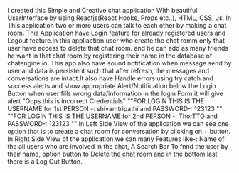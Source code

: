 I created this Simple and Creative chat application With beautiful UserInterface by using Reactjs(React Hooks, Props etc..), HTML, CSS, Js. In This application two  or more users can talk to each other by making a chat room. This Application have Login feature for already registered users and  Logout feature.In this appliaction user who create the chat romm only that user have access to delete that chat room. and he can add as many friends he want in that chat room by registering their name in the database of chatengine.io.
This app also have sound notification when message send by user.and data is persistent such that after refresh, the messages and conversations are intact.It also have Handle errors using try catch and success alerts and show appropriate Alert/Notification below the Login Button when user fills wrong data/information in the login Form it will give alert "Oops this is incorrect Credentials" 
""FOR LOGIN THIS IS THE USERNAME for 1st PERSON -: shivamtripathi and PASSWORD-: 123123 ""
""FOR LOGIN THIS IS THE USERNAME for 2nd PERSON -: ThorTTO and PASSWORD-: 123123 ""
In Left Side View of the application we can see one option that is to create a chat room for conversation by clicking on + button. 
In Right Side View of the application we can many Features like-: Name of the all users who are involved in the chat,  A Search Bar To fnnd the user by their name, option button to Delete the chat room and in the bottom last there is a Log Out Button.
